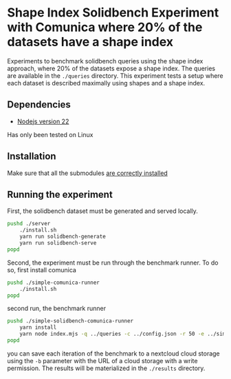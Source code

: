 # Shape Index Solidbench Experiment with Comunica where 20% of the datasets have a shape index 

Experiments to benchmark solidbench queries using the shape index approach, where 20% of the datasets expose a shape index.
The queries are available in the `./queries` directory.
This experiment tests a setup where each dataset is described maximally using shapes and a shape index.

## Dependencies
 - [Nodejs version 22](https://nodejs.org/en)

Has only been tested on Linux

## Installation

Make sure that all the submodules [are correctly installed](https://git-scm.com/book/en/v2/Git-Tools-Submodules) 

## Running the experiment

First, the solidbench dataset must be generated and served locally.
```sh
pushd ./server
    ./install.sh
    yarn run solidbench-generate
    yarn run solidbench-serve
popd
```

Second, the experiment must be run through the benchmark runner.
To do so, first install comunica

```sh
pushd ./simple-comunica-runner
    ./install.sh
popd
```

second run, the benchmark runner

```sh
pushd ./simple-solidbench-comunica-runner
    yarn install
    yarn node index.mjs -q ../queries -c ../config.json -r 50 -e ../simple-comunica-runner/index.mjs -o ../results -n "standard-shape-index-experiment" &> ../results/log
popd
```

you can save each iteration of the benchmark to a nextcloud cloud storage using the `-b` parameter with the URL
of a cloud storage with a write permission.
The results will be materialized in the `./results` directory.

